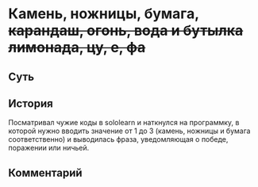 # Камень, ножницы, бумага, ~~карандаш, огонь, вода и бутылка лимонада, цу, е, фа~~
## Суть

## История
Посматривал чужие коды в sololearn и наткнулся на программку, в которой нужно вводить значение от 1 до 3 (камень, ножницы и бумага соответственно) и выводилась фраза, уведомляющая о победе, поражении или ничьей.
## Комментарий
